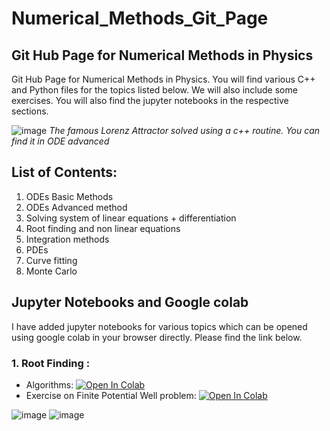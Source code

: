 # Numerical_Methods_Git_Page

## Git Hub Page for Numerical Methods in Physics

Git Hub Page for Numerical Methods in Physics. You will find various C++ and Python files for the topics listed below. We will also include some exercises. You will also find the jupyter notebooks in the respective sections. 


![image](https://github.com/pranavastro/Numerical_Methods_Git_Page/blob/master/download.png)
*The famous Lorenz Attractor solved using a c++ routine. You can find it in ODE advanced*

## List of Contents:

1. ODEs Basic Methods
2. ODEs Advanced method
3. Solving system of linear equations + differentiation
4. Root finding and non linear equations 
5. Integration methods
6. PDEs
7. Curve fitting 
8. Monte Carlo

## Jupyter Notebooks and Google colab

I have added jupyter notebooks for various topics which can be opened using google colab in your browser directly. Please find the link below.

### 1. Root Finding :
  * Algorithms:
  [![Open In Colab](https://colab.research.google.com/assets/colab-badge.svg)](https://colab.research.google.com/github/pranavastro/Numerical_Methods_Git_Page/blob/master/Non%20linear%20equations/Root%20Finding%20Python/Root%20Finding.ipynb)
  * Exercise on Finite Potential Well problem:
  [![Open In Colab](https://colab.research.google.com/assets/colab-badge.svg)](https://colab.research.google.com/github/pranavastro/Numerical_Methods_Git_Page/blob/master/Non%20linear%20equations/Root%20Finding%20Python/Finite%20Potential%20Well.ipynb)

![image](https://github.com/pranavastro/Numerical_Methods_Git_Page/blob/master/Non%20linear%20equations/Root%20Finding%20Python/evenstates.png=100x20)
![image](https://github.com/pranavastro/Numerical_Methods_Git_Page/blob/master/Non%20linear%20equations/Root%20Finding%20Python/oddstates.png=100x20)

